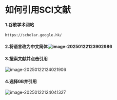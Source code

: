 # 如何引用SCI文献



#### 1.谷歌学术网站

```
https://scholar.google.hk/
```

#### 2.将语言改为中文简体![image-20250122123902986](https://nack-1316646329.cos.ap-nanjing.myqcloud.com/image-20250122123902986.png)

#### 3.搜索文献并点击引用

![image-20250122124021906](https://nack-1316646329.cos.ap-nanjing.myqcloud.com/image-20250122124021906.png)

#### 4.选择GB并引用

![image-20250122124041327](https://nack-1316646329.cos.ap-nanjing.myqcloud.com/image-20250122124041327.png)